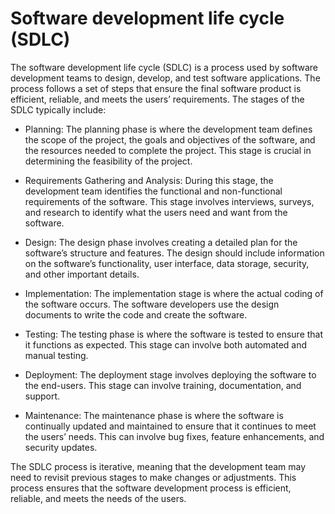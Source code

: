 # Software development life cycle (SDLC)

The software development life cycle (SDLC) is a process used by software development teams to design, develop, and test software applications. The process follows a set of steps that ensure the final software product is efficient, reliable, and meets the users’ requirements. The stages of the SDLC typically include:

* Planning: The planning phase is where the development team defines the scope of the project, the goals and objectives of the software, and the resources needed to complete the project. This stage is crucial in determining the feasibility of the project.

* Requirements Gathering and Analysis: During this stage, the development team identifies the functional and non-functional requirements of the software. This stage involves interviews, surveys, and research to identify what the users need and want from the software.

* Design: The design phase involves creating a detailed plan for the software’s structure and features. The design should include information on the software’s functionality, user interface, data storage, security, and other important details.

* Implementation: The implementation stage is where the actual coding of the software occurs. The software developers use the design documents to write the code and create the software.

* Testing: The testing phase is where the software is tested to ensure that it functions as expected. This stage can involve both automated and manual testing.

* Deployment: The deployment stage involves deploying the software to the end-users. This stage can involve training, documentation, and support.

* Maintenance: The maintenance phase is where the software is continually updated and maintained to ensure that it continues to meet the users’ needs. This can involve bug fixes, feature enhancements, and security updates.

The SDLC process is iterative, meaning that the development team may need to revisit previous stages to make changes or adjustments. This process ensures that the software development process is efficient, reliable, and meets the needs of the users.
